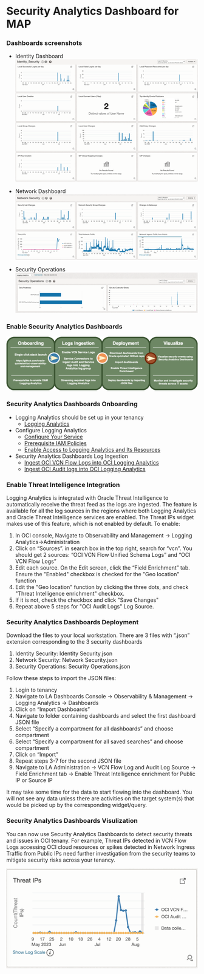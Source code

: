 # Security Analytics Dashboard for MAP

### Dashboards screenshots
* Identity Dashboard
![Out-of-Box Dashboard for Identity Dashboard](images/identity_analytics_dashboard_screenshot.png)

* Network Dashboard
![Out-of-Box Dashboard for Network Dashboard](images/network_analytics_dashboard_screenshot.png)

* Security Operations
![Out-of-Box Dashboard for Security Operations](images/sad-security-operations-screenshot.png)

### Enable Security Analytics Dashboards

![Enable Security Analytics Dashboards in 4 days](images/sad_full_workflow_diagram_square.png)

### Security Analytics Dashboards Onboarding
* Logging Analytics should be set up in your tenancy 
  * [Logging Analytics](https://docs.oracle.com/en-us/iaas/logging-analytics/index.html)
* Configure Logging Analytics
  * [Configure Your Service](https://docs.oracle.com/en-us/iaas/logging-analytics/doc/configure-your-service.html)
  * [Prerequisite IAM Policies](https://docs.oracle.com/en-us/iaas/logging-analytics/doc/prerequisite-iam-policies.html)
  * [Enable Access to Logging Analytics and Its Resources](https://docs.oracle.com/en-us/iaas/logging-analytics/doc/enable-access-logging-analytics-and-its-resources.html)
* Security Analytics Dashboards Log Ingestion
  * [Ingest OCI VCN Flow Logs into OCI Logging Analytics](https://blogs.oracle.com/observability/post/how-to-ingest-oci-vcn-flow-logs-into-oci-logging-analytics)
  * [Ingest OCI Audit logs into OCI Logging Analytics](https://redthunder.blog/2021/06/01/getting-insights-with-oci-audit-log-with-logging-analytics-via-service-connector/)

### Enable Threat Intelligence Integration
Logging Analytics is integrated with Oracle Threat Intelligence to automatically receive the threat feed as the logs are ingested. The feature is available for all the log sources in the regions where both Logging Analytics and Oracle Threat Intelligence services are enabled. The Threat IPs widget makes use of this feature, which is not enabled by default. 
To enable:
1.	In OCI console, Navigate to Observability and Management -> Logging Analytics->Administration
2.	Click on “Sources”. in search box in the top right, search for “vcn”. You should get 2 sources: “OCI VCN Flow Unified Schema Logs” and “OCI VCN Flow Logs”
3.	Edit each source. On the Edit screen, click the “Field Enrichment” tab. Ensure the "Enabled" checkbox is checked for the "Geo location" function
4.	Edit the "Geo location" function by clicking the three dots, and check "Threat Intelligence enrichment" checkbox. 
5.	If it is not, check the checkbox and click "Save Changes"
6.	Repeat above 5 steps for "OCI Audit Logs" Log Source. 

### Security Analytics Dashboards Deployment
Download the files to your local workstation. There are 3 files with “.json” extension corresponding to the 3 security dashboards
1.	Identity Security: Identity Security.json
2.	Network Security: Network Security.json
3.	Security Operations: Security Operations.json

Follow these steps to import the JSON files:
1.	Login to tenancy
2.	Navigate to LA Dashboards Console -> Observability & Management -> Logging Analytics -> Dashboards
3.	Click on “Import Dashboards”
4.	Navigate to folder containing dashboards and select the first dashboard JSON file
5.	Select “Specify a compartment for all dashboards” and choose compartment
6.	Select “Specify a compartment for all saved searches” and choose compartment
7.	Click on “Import”
8.	Repeat steps 3-7 for the second JSON file
9.	Navigate to LA Administration -> VCN Flow Log and Audit Log Source -> Field Enrichment tab -> Enable Threat Intelligence enrichment for Public IP or Source IP

It may take some time for the data to start flowing into the dashboard. You will not see any data unless there are activities on the target system(s) that would be picked up by the corresponding widget/query.

### Security Analytics Dashboards Visulization
You can now use Security Analytics Dashboards to detect security threats and issues in OCI tenany. For example, Threat IPs detected in VCN Flow Logs accessing OCI cloud resources or spikes detected in Network Ingress Traffic from Public IPs need further investigation from the security teams to mitigate security risks across your tenancy. 


![Security Analytics Dashboards Threat IPs widget](images/sad-threat-ips.png)